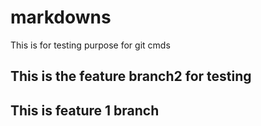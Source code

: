 # markdowns
This is for testing purpose for git cmds

## This is the feature branch2 for testing

## This is feature 1 branch
